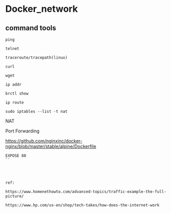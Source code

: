 # Docker_network

## command tools
```
ping

telnet

traceroute/tracepath(linux)

curl

wget

ip addr

brctl show

ip route

sudo iptables --list -t nat
```
NAT

Port Forwarding

https://github.com/nginxinc/docker-nginx/blob/master/stable/alpine/Dockerfile

```
EXPOSE 80
``




ref:

https://www.homenethowto.com/advanced-topics/traffic-example-the-full-picture/
 
https://www.hp.com/us-en/shop/tech-takes/how-does-the-internet-work

